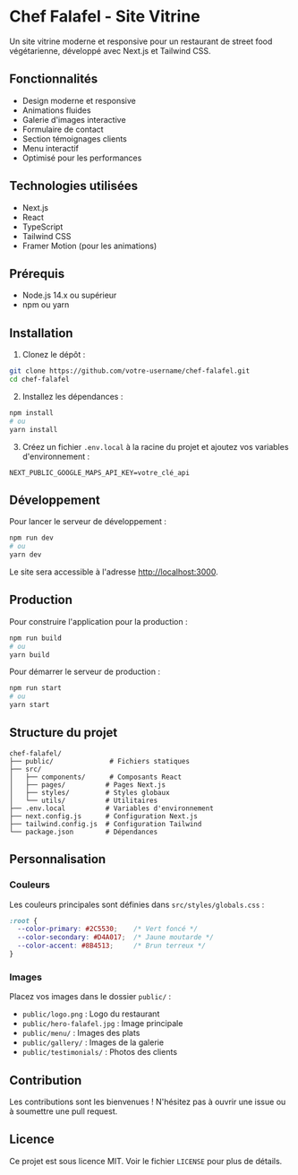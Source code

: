 # Chef Falafel - Site Vitrine

Un site vitrine moderne et responsive pour un restaurant de street food végétarienne, développé avec Next.js et Tailwind CSS.

## Fonctionnalités

- Design moderne et responsive
- Animations fluides
- Galerie d'images interactive
- Formulaire de contact
- Section témoignages clients
- Menu interactif
- Optimisé pour les performances

## Technologies utilisées

- Next.js
- React
- TypeScript
- Tailwind CSS
- Framer Motion (pour les animations)

## Prérequis

- Node.js 14.x ou supérieur
- npm ou yarn

## Installation

1. Clonez le dépôt :
```bash
git clone https://github.com/votre-username/chef-falafel.git
cd chef-falafel
```

2. Installez les dépendances :
```bash
npm install
# ou
yarn install
```

3. Créez un fichier `.env.local` à la racine du projet et ajoutez vos variables d'environnement :
```env
NEXT_PUBLIC_GOOGLE_MAPS_API_KEY=votre_clé_api
```

## Développement

Pour lancer le serveur de développement :

```bash
npm run dev
# ou
yarn dev
```

Le site sera accessible à l'adresse [http://localhost:3000](http://localhost:3000).

## Production

Pour construire l'application pour la production :

```bash
npm run build
# ou
yarn build
```

Pour démarrer le serveur de production :

```bash
npm run start
# ou
yarn start
```

## Structure du projet

```
chef-falafel/
├── public/              # Fichiers statiques
├── src/
│   ├── components/      # Composants React
│   ├── pages/          # Pages Next.js
│   ├── styles/         # Styles globaux
│   └── utils/          # Utilitaires
├── .env.local          # Variables d'environnement
├── next.config.js      # Configuration Next.js
├── tailwind.config.js  # Configuration Tailwind
└── package.json        # Dépendances
```

## Personnalisation

### Couleurs

Les couleurs principales sont définies dans `src/styles/globals.css` :

```css
:root {
  --color-primary: #2C5530;    /* Vert foncé */
  --color-secondary: #D4A017;  /* Jaune moutarde */
  --color-accent: #8B4513;     /* Brun terreux */
}
```

### Images

Placez vos images dans le dossier `public/` :
- `public/logo.png` : Logo du restaurant
- `public/hero-falafel.jpg` : Image principale
- `public/menu/` : Images des plats
- `public/gallery/` : Images de la galerie
- `public/testimonials/` : Photos des clients

## Contribution

Les contributions sont les bienvenues ! N'hésitez pas à ouvrir une issue ou à soumettre une pull request.

## Licence

Ce projet est sous licence MIT. Voir le fichier `LICENSE` pour plus de détails. 